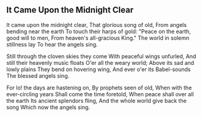 ## It Came Upon the Midnight Clear

It came upon the midnight clear,
That glorious song of old,
From angels bending
near the earth
To touch their harps of gold:
"Peace on the earth,
good will to men,
From heaven's all-gracious King."
The world in solemn stillness lay
To hear the angels sing.

Still through the cloven skies
they come
With peaceful wings unfurled,
And still their
heavenly music floats
O'er all the weary world;
Above its sad and lowly plains
They bend on hovering wing,
And ever o'er its Babel-sounds
The blessed angels sing.

For lo! the days are hastening on,
By prophets seen of old,
When with the ever-circling years
Shall come the time foretold,
When peace shall over all the earth
Its ancient splendors fling,
And the whole world
give back the song
Which now the angels sing.

